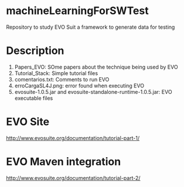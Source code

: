 # machineLearningForSWTest
Repository to study EVO Suit a framework to generate data for testing

# Description

1. Papers_EVO: SOme papers about the technique being used by EVO
2. Tutorial_Stack: Simple tutorial files
3. comentarios.txt: Comments to run EVO
4. erroCargaSL4J.png: error found when executing EVO
5. evosuite-1.0.5.jar and evosuite-standalone-runtime-1.0.5.jar: EVO executable files


# EVO Site
http://www.evosuite.org/documentation/tutorial-part-1/

# EVO Maven integration
http://www.evosuite.org/documentation/tutorial-part-2/ 